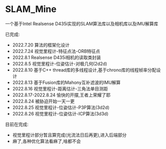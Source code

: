# SLAM_Mine
一个基于Intel Realsense D435i实现的SLAM算法库以及相机库以及IMU解算库

已完成: 
- 2022.7.20 算法的框架化设计
- 2022.7.24 视觉里程计-特征点法-ORB特征点
- 2022.8.1 Realsense D435i相机的读取类封装
- 2022.8.5 视觉里程计-位姿估计-对极几何(2d2d)
- 2022.8.10 基于C++ thread库的多线程设计,基于chrono库的线程帧率分配设计
- 2022.8.13 基于Fusion库的Mahony互补滤波的IMU解算
- 2022.8.16 视觉里程计-距离估计-三角法单目测距
- 2022.8.17-2022.8.24 愉快的开摆,王者上荣耀了耶
- 2022.8.24 被胁迫开始一天一更
- 2022.8.25 视觉里程计-位姿估计-P3P算法(3d2d)
- 2022.8.26 视觉里程计-位姿估计-ICP算法(3d3d)

目前在完成:
- 视觉里程计部分暂且算完成(光流法日后再更),进入后端部分
- 麻了,各种优化算法看麻了,啥都不会
